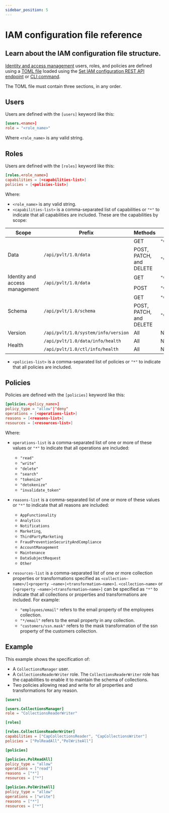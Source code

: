 ```yaml
---
sidebar_position: 5
---
```


# IAM configuration file reference

## Learn about the IAM configuration file structure.

[Identity and access management](/data-security/identity-and-access-management) users, roles, and policies are defined using a [TOML file](https://en.wikipedia.org/wiki/TOML) loaded using the [Set IAM configuration REST API endpoint](/api/operations/set-iam-conf) or [CLI command](/cli/Reference#set-iam-configuration).

The TOML file must contain three sections, in any order.

## Users

Users are defined with the `[users]` keyword like this:

```toml
[users.<name>]
role = "<role_name>"
```

Where `<role_name>` is any valid string.

## Roles

Users are defined with the `[roles]` keyword like this:

```toml
[roles.<role_name>]
capabilities = [<capabilities-list>]
policies = [<policies-list>]
```

Where:

- `<role_name>` is any valid string.
- `<capabilities-list>` is a comma-separated list of capabilities or `"*"` to indicate that all capabilities are included. These are the capabilities by scope:
<table>
<thead>
  <tr>
    <th>Scope</th>
    <th>Prefix</th>
    <th>Methods</th>
    <th>Capability</th>
  </tr>
</thead>
<tbody>
  <tr>
    <td rowspan="2">Data</td>
    <td rowspan="2"><code>/api/pvlt/1.0/data</code></td>
    <td>GET</td>
    <td><code>"CapDataReader"</code></td>
  </tr>
  <tr>
    <td>POST, PATCH, and DELETE</td>
    <td><code>"CapDataWriter"</code></td>
  </tr>
  <tr>
    <td rowspan="2">Identity and access management</td>
    <td rowspan="2"><code>/api/pvlt/1.0/data</code></td>
    <td>GET</td>
    <td><code>"CapIAMReader"</code></td>
  </tr>
  <tr>
    <td>POST</td>
    <td><code>"CapIAMWriter"</code></td>
  </tr>
  <tr>
    <td rowspan="2">Schema</td>
    <td rowspan="2"><code>/api/pvlt/1.0/schema</code></td>
    <td>GET</td>
    <td><code>"CapCollectionsReader"</code></td>
  </tr>
  <tr>
    <td>POST, PATCH, and DELETE</td>
    <td><code>"CapCollectionsWriter"</code></td>
  </tr>
  <tr>
    <td>Version</td>
    <td><code>/api/pvlt/1.0/system/info/version</code></td>
    <td>All</td>
    <td>Not required</td>
  </tr>
  <tr>
    <td rowspan="2">Health</td>
    <td><code>/api/pvlt/1.0/data/info/health</code></td>
    <td>All</td>
    <td>Not required</td>
  </tr>
  <tr>
    <td><code>/api/pvlt/1.0/ctl/info/health</code></td>
    <td>All</td>
    <td>Not required</td>
  </tr>
</tbody>
</table>

- `<policies-list>` is a comma-separated list of policies or `"*"` to indicate that all policies are included. 

## Policies

Policies are defined with the `[policies]` keyword like this:

```toml
[policies.<policy_name>]
policy_type = "allow"|"deny"
operations = [<operations-list>]
reasons = [<reasons-list>]
resources = [<resources-list>]
```

Where: 

- `operations-list` is a comma-separated list of one or more of these values or `"*"` to indicate that all operations are included:
  - `"read"`
  - `"write"`
  - `"delete"`
  - `"search"`
  - `"tokenize"`
  - `"detokenize"`
  - `"invalidate_token"`
- `reasons-list` is a comma-separated list of one or more of these values or `"*"` to indicate that all reasons are included:
  - `AppFunctionality`
  - `Analytics`
  - `Notifications`
  - `Marketing`,
  - `ThirdPartyMarketing`
  - `FraudPreventionSecurityAndCompliance`
  - `AccountManagement`
  - `Maintenance`
  - `DataSubjectRequest`
  - `Other`
- `resources-list` is a comma-separated list of one or more collection properties or transformations specified as `<collection–name>/[<property –name>|<transformation–name>]`. `<collection–name>` or `[<property –name>|<transformation–name>]` can be specified as `"*"` to indicate that all collections or properties and transformations are included. For example:

  - `"employees/email"` refers to the email property of the employees collection.
  - `"*/email"` refers to the email property in any collection.
  - `"customers/ssn.mask"` refers to the mask transformation of the ssn property of the customers collection.

## Example

This example shows the specification of:

- A `CollectionsManager` user.
- A `CollectionsReaderWriter` role. The `CollectionsReaderWriter` role has the capabilities to enable it to maintain the
  schema of collections.
- Two policies allowing read and write for all properties and transformations for any reason.

```toml
[users]

[users.CollectionsManager]
role = "CollectionsReaderWriter"

[roles]

[roles.CollectionsReaderWriter]
capabilities = ["CapCollectionsReader", "CapCollectionsWriter"]
policies = ["PolReadAll","PolWriteAll"]

[policies]

[policies.PolReadAll]
policy_type = "allow"
operations = ["read"]
reasons = ["*"]
resources = ["*"]

[policies.PolWriteAll]
policy_type = "allow"
operations = ["write"]
reasons = ["*"]
resources = ["*"]
```
